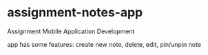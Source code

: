 # assignment-notes-app
Assignment Mobile Application Development

app has some features: create new note, delete, edit, pin/unpin note

